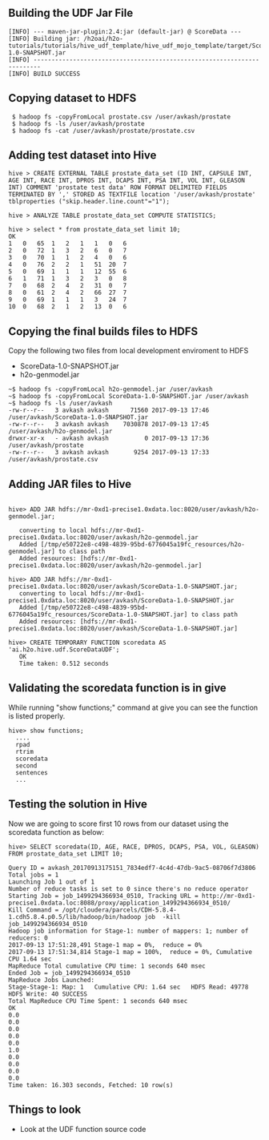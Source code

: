 
## Building the UDF Jar File ###


```
[INFO] --- maven-jar-plugin:2.4:jar (default-jar) @ ScoreData ---
[INFO] Building jar: /h2oai/h2o-tutorials/tutorials/hive_udf_template/hive_udf_mojo_template/target/ScoreData-1.0-SNAPSHOT.jar
[INFO] ------------------------------------------------------------------------
[INFO] BUILD SUCCESS
```

## Copying dataset to HDFS ##


```
 $ hadoop fs -copyFromLocal prostate.csv /user/avkash/prostate
 $ hadoop fs -ls /user/avkash/prostate
 $ hadoop fs -cat /user/avkash/prostate/prostate.csv
```

## Adding  test dataset into Hive ##

```
hive > CREATE EXTERNAL TABLE prostate_data_set (ID INT, CAPSULE INT, AGE INT, RACE INT, DPROS INT, DCAPS INT, PSA INT, VOL INT, GLEASON INT) COMMENT 'prostate test data' ROW FORMAT DELIMITED FIELDS TERMINATED BY ',' STORED AS TEXTFILE location '/user/avkash/prostate' tblproperties ("skip.header.line.count"="1");

hive > ANALYZE TABLE prostate_data_set COMPUTE STATISTICS;

hive > select * from prostate_data_set limit 10;
OK
1	0	65	1	2	1	1	0	6
2	0	72	1	3	2	6	0	7
3	0	70	1	1	2	4	0	6
4	0	76	2	2	1	51	20	7
5	0	69	1	1	1	12	55	6
6	1	71	1	3	2	3	0	8
7	0	68	2	4	2	31	0	7
8	0	61	2	4	2	66	27	7
9	0	69	1	1	1	3	24	7
10	0	68	2	1	2	13	0	6

```

## Copying the final builds files to HDFS

Copy the following two files from local development enviroment to HDFS
 - ScoreData-1.0-SNAPSHOT.jar
 - h2o-genmodel.jar 

```
~$ hadoop fs -copyFromLocal h2o-genmodel.jar /user/avkash
~$ hadoop fs -copyFromLocal ScoreData-1.0-SNAPSHOT.jar /user/avkash
~$ hadoop fs -ls /user/avkash
-rw-r--r--   3 avkash avkash      71560 2017-09-13 17:46 /user/avkash/ScoreData-1.0-SNAPSHOT.jar
-rw-r--r--   3 avkash avkash    7030878 2017-09-13 17:45 /user/avkash/h2o-genmodel.jar
drwxr-xr-x   - avkash avkash          0 2017-09-13 17:36 /user/avkash/prostate
-rw-r--r--   3 avkash avkash       9254 2017-09-13 17:33 /user/avkash/prostate.csv
```

## Adding JAR files to Hive ##

```

hive> ADD JAR hdfs://mr-0xd1-precise1.0xdata.loc:8020/user/avkash/h2o-genmodel.jar;

   converting to local hdfs://mr-0xd1-precise1.0xdata.loc:8020/user/avkash/h2o-genmodel.jar
   Added [/tmp/e50722e8-c498-4839-95bd-6776045a19fc_resources/h2o-genmodel.jar] to class path
   Added resources: [hdfs://mr-0xd1-precise1.0xdata.loc:8020/user/avkash/h2o-genmodel.jar]

hive> ADD JAR hdfs://mr-0xd1-precise1.0xdata.loc:8020/user/avkash/ScoreData-1.0-SNAPSHOT.jar;
   converting to local hdfs://mr-0xd1-precise1.0xdata.loc:8020/user/avkash/ScoreData-1.0-SNAPSHOT.jar
   Added [/tmp/e50722e8-c498-4839-95bd-6776045a19fc_resources/ScoreData-1.0-SNAPSHOT.jar] to class path
   Added resources: [hdfs://mr-0xd1-precise1.0xdata.loc:8020/user/avkash/ScoreData-1.0-SNAPSHOT.jar]

hive> CREATE TEMPORARY FUNCTION scoredata AS 'ai.h2o.hive.udf.ScoreDataUDF';
   OK
   Time taken: 0.512 seconds

```
## Validating the scoredata function is in give ##

While running "show functions;" command at give you can see the function is listed properly.

```
hive> show functions;
  ....
  rpad
  rtrim
  scoredata
  second
  sentences
  ...
```

## Testing the solution in Hive ## 

Now we are going to score first 10 rows from our dataset using the scoredata function as below:

```
hive> SELECT scoredata(ID, AGE, RACE, DPROS, DCAPS, PSA, VOL, GLEASON) FROM prostate_data_set LIMIT 10;

Query ID = avkash_20170913175151_7834edf7-4c4d-47db-9ac5-08706f7d3806
Total jobs = 1
Launching Job 1 out of 1
Number of reduce tasks is set to 0 since there's no reduce operator
Starting Job = job_1499294366934_0510, Tracking URL = http://mr-0xd1-precise1.0xdata.loc:8088/proxy/application_1499294366934_0510/
Kill Command = /opt/cloudera/parcels/CDH-5.8.4-1.cdh5.8.4.p0.5/lib/hadoop/bin/hadoop job  -kill job_1499294366934_0510
Hadoop job information for Stage-1: number of mappers: 1; number of reducers: 0
2017-09-13 17:51:28,491 Stage-1 map = 0%,  reduce = 0%
2017-09-13 17:51:34,814 Stage-1 map = 100%,  reduce = 0%, Cumulative CPU 1.64 sec
MapReduce Total cumulative CPU time: 1 seconds 640 msec
Ended Job = job_1499294366934_0510
MapReduce Jobs Launched:
Stage-Stage-1: Map: 1   Cumulative CPU: 1.64 sec   HDFS Read: 49778 HDFS Write: 40 SUCCESS
Total MapReduce CPU Time Spent: 1 seconds 640 msec
OK
0.0
0.0
0.0
0.0
0.0
1.0
0.0
0.0
0.0
0.0
Time taken: 16.303 seconds, Fetched: 10 row(s)

```

## Things to look ##

 - Look at the UDF function source code
